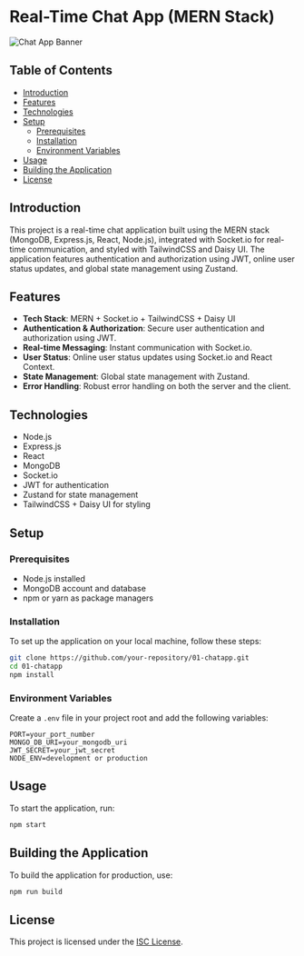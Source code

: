 # Real-Time Chat App (MERN Stack)

![Chat App Banner](https://i.imgur.com/OOHKIvG.png)

## Table of Contents

-   [Introduction](#introduction)
-   [Features](#features)
-   [Technologies](#technologies)
-   [Setup](#setup)
    -   [Prerequisites](#prerequisites)
    -   [Installation](#installation)
    -   [Environment Variables](#environment-variables)
-   [Usage](#usage)
-   [Building the Application](#building-the-application)
-   [License](#license)

## Introduction

This project is a real-time chat application built using the MERN stack (MongoDB, Express.js, React, Node.js), integrated with Socket.io for real-time communication, and styled with TailwindCSS and Daisy UI. The application features authentication and authorization using JWT, online user status updates, and global state management using Zustand.

## Features

-   **Tech Stack**: MERN + Socket.io + TailwindCSS + Daisy UI
-   **Authentication & Authorization**: Secure user authentication and authorization using JWT.
-   **Real-time Messaging**: Instant communication with Socket.io.
-   **User Status**: Online user status updates using Socket.io and React Context.
-   **State Management**: Global state management with Zustand.
-   **Error Handling**: Robust error handling on both the server and the client.

## Technologies

-   Node.js
-   Express.js
-   React
-   MongoDB
-   Socket.io
-   JWT for authentication
-   Zustand for state management
-   TailwindCSS + Daisy UI for styling

## Setup

### Prerequisites

-   Node.js installed
-   MongoDB account and database
-   npm or yarn as package managers

### Installation

To set up the application on your local machine, follow these steps:

```bash
git clone https://github.com/your-repository/01-chatapp.git
cd 01-chatapp
npm install
```

### Environment Variables

Create a `.env` file in your project root and add the following variables:

```plaintext
PORT=your_port_number
MONGO_DB_URI=your_mongodb_uri
JWT_SECRET=your_jwt_secret
NODE_ENV=development or production
```

## Usage

To start the application, run:

```bash
npm start
```

## Building the Application

To build the application for production, use:

```bash
npm run build
```

## License

This project is licensed under the [ISC License](https://opensource.org/license/isc-license-txt).
